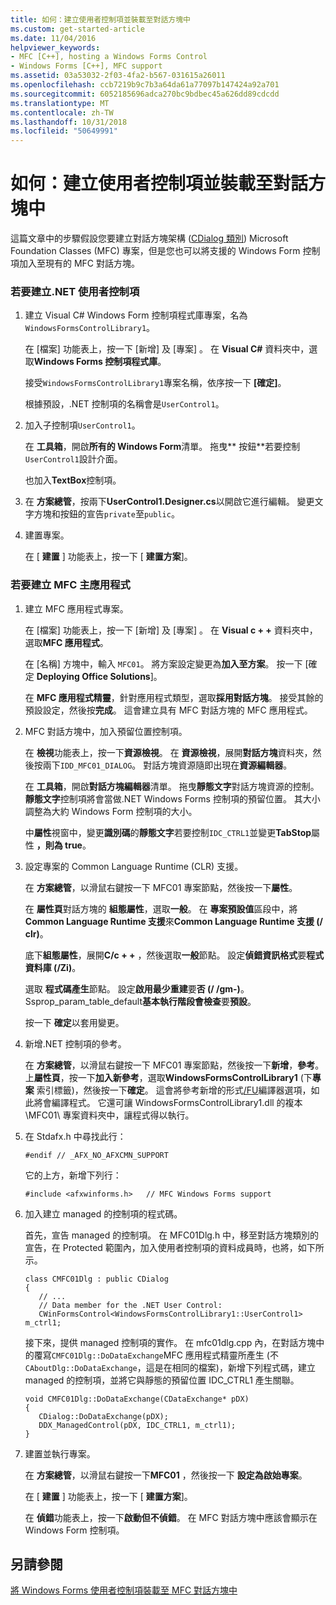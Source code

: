 ```yaml
---
title: 如何：建立使用者控制項並裝載至對話方塊中
ms.custom: get-started-article
ms.date: 11/04/2016
helpviewer_keywords:
- MFC [C++], hosting a Windows Forms Control
- Windows Forms [C++], MFC support
ms.assetid: 03a53032-2f03-4fa2-b567-031615a26011
ms.openlocfilehash: ccb7219b9c7b3a64da61a77097b147424a92a701
ms.sourcegitcommit: 6052185696adca270bc9bdbec45a626dd89cdcdd
ms.translationtype: MT
ms.contentlocale: zh-TW
ms.lasthandoff: 10/31/2018
ms.locfileid: "50649991"
---
```

# <a name="how-to-create-the-user-control-and-host-in-a-dialog-box"></a>如何：建立使用者控制項並裝載至對話方塊中

這篇文章中的步驟假設您要建立對話方塊架構 ([CDialog 類別](../mfc/reference/cdialog-class.md)) Microsoft Foundation Classes (MFC) 專案，但是您也可以將支援的 Windows Form 控制項加入至現有的 MFC 對話方塊。

### <a name="to-create-the-net-user-control"></a>若要建立.NET 使用者控制項

1. 建立 Visual C# Windows Form 控制項程式庫專案，名為`WindowsFormsControlLibrary1`。

   在 [檔案]  功能表上，按一下 [新增]  及 [專案] 。 在  **Visual C#** 資料夾中，選取**Windows Forms 控制項程式庫**。

   接受`WindowsFormsControlLibrary1`專案名稱，依序按一下 **[確定]**。

   根據預設，.NET 控制項的名稱會是`UserControl1`。

1. 加入子控制項`UserControl1`。

   在 **工具箱**，開啟**所有的 Windows Form**清單。 拖曳** 按鈕**若要控制`UserControl1`設計介面。

   也加入**TextBox**控制項。

1. 在 **方案總管**，按兩下**UserControl1.Designer.cs**以開啟它進行編輯。 變更文字方塊和按鈕的宣告`private`至`public`。

1. 建置專案。

   在 [ **建置** ] 功能表上，按一下 [ **建置方案**]。

### <a name="to-create-the-mfc-host-application"></a>若要建立 MFC 主應用程式

1. 建立 MFC 應用程式專案。

   在 [檔案]  功能表上，按一下 [新增]  及 [專案] 。 在  **Visual c + +** 資料夾中，選取**MFC 應用程式**。

   在 [名稱]  方塊中，輸入 `MFC01`。 將方案設定變更為**加入至方案**。 按一下 [確定 **Deploying Office Solutions**]。

   在  **MFC 應用程式精靈**，針對應用程式類型，選取**採用對話方塊**。 接受其餘的預設設定，然後按**完成**。 這會建立具有 MFC 對話方塊的 MFC 應用程式。

1. MFC 對話方塊中，加入預留位置控制項。

   在 **檢視**功能表上，按一下**資源檢視**。 在 **資源檢視**，展開**對話方塊**資料夾，然後按兩下`IDD_MFC01_DIALOG`。 對話方塊資源隨即出現在**資源編輯器**。

   在 **工具箱**，開啟**對話方塊編輯器**清單。 拖曳**靜態文字**對話方塊資源的控制。 **靜態文字**控制項將會當做.NET Windows Forms 控制項的預留位置。 其大小調整為大約 Windows Form 控制項的大小。

   中**屬性**視窗中，變更**識別碼**的**靜態文字**若要控制`IDC_CTRL1`並變更**TabStop**屬性 **，則為 true**。

1. 設定專案的 Common Language Runtime (CLR) 支援。

   在 **方案總管**，以滑鼠右鍵按一下 MFC01 專案節點，然後按一下**屬性**。

   在 **屬性頁**對話方塊的 **組態屬性**，選取**一般**。 在 **專案預設值**區段中，將**Common Language Runtime 支援**來**Common Language Runtime 支援 (/ clr)**。

   底下**組態屬性**，展開**C/c + +** ，然後選取**一般**節點。 設定**偵錯資訊格式**要**程式資料庫 (/Zi)**。

   選取 **程式碼產生**節點。 設定**啟用最少重建**要**否 (/ /gm-)**。 Ssprop_param_table_default**基本執行階段會檢查**要**預設**。

   按一下 **確定**以套用變更。

1. 新增.NET 控制項的參考。

   在 **方案總管**，以滑鼠右鍵按一下 MFC01 專案節點，然後按一下**新增**，**參考**。 上**屬性頁**，按一下**加入新參考**，選取**WindowsFormsControlLibrary1** (下**專案** 索引標籤)，然後按一下**確定**。 這會將參考新增的形式[/FU](../build/reference/fu-name-forced-hash-using-file.md)編譯器選項，如此將會編譯程式。 它還可讓 WindowsFormsControlLibrary1.dll 的複本 \MFC01\ 專案資料夾中，讓程式得以執行。

1. 在 Stdafx.h 中尋找此行：

    ```
    #endif // _AFX_NO_AFXCMN_SUPPORT
    ```

   它的上方，新增下列行：

    ```
    #include <afxwinforms.h>   // MFC Windows Forms support
    ```

1. 加入建立 managed 的控制項的程式碼。

   首先，宣告 managed 的控制項。 在 MFC01Dlg.h 中，移至對話方塊類別的宣告，在 Protected 範圍內，加入使用者控制項的資料成員時，也將，如下所示。

    ```
    class CMFC01Dlg : public CDialog
    {
       // ...
       // Data member for the .NET User Control:
       CWinFormsControl<WindowsFormsControlLibrary1::UserControl1> m_ctrl1;
    ```

   接下來，提供 managed 控制項的實作。 在 mfc01dlg.cpp 內，在對話方塊中的覆寫`CMFC01Dlg::DoDataExchange`MFC 應用程式精靈所產生 (不`CAboutDlg::DoDataExchange`，這是在相同的檔案)，新增下列程式碼，建立 managed 的控制項，並將它與靜態的預留位置 IDC_CTRL1 產生關聯。

    ```
    void CMFC01Dlg::DoDataExchange(CDataExchange* pDX)
    {
       CDialog::DoDataExchange(pDX);
       DDX_ManagedControl(pDX, IDC_CTRL1, m_ctrl1);
    }
    ```

1. 建置並執行專案。

   在 **方案總管**，以滑鼠右鍵按一下**MFC01** ，然後按一下 **設定為啟始專案**。

   在 [ **建置** ] 功能表上，按一下 [ **建置方案**]。

   在 **偵錯**功能表上，按一下**啟動但不偵錯**。 在 MFC 對話方塊中應該會顯示在 Windows Form 控制項。

## <a name="see-also"></a>另請參閱

[將 Windows Forms 使用者控制項裝載至 MFC 對話方塊中](../dotnet/hosting-a-windows-form-user-control-in-an-mfc-dialog-box.md)